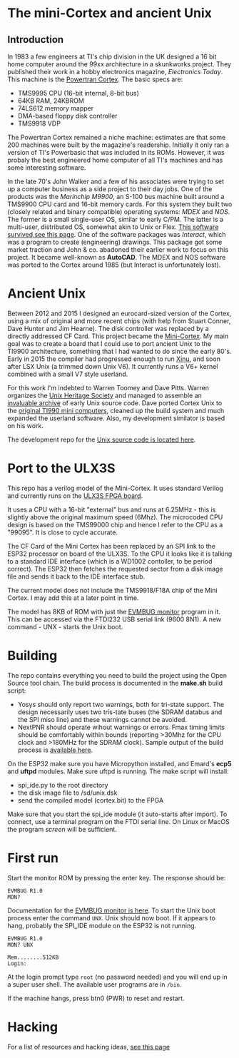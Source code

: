 # The mini-Cortex and ancient Unix

## Introduction

In 1983 a few engineers at TI's chip division in the UK designed a 16 bit home computer around the 99xx architecture in a skunkworks project. They published their work in a hobby electronics magazine, *Electronics Today*. This machine is the [Powertran Cortex](http://www.powertrancortex.com). The basic specs are:
* TMS9995 CPU (16-bit internal, 8-bit bus)
* 64KB RAM, 24KBROM
* 74LS612 memory mapper
* DMA-based floppy disk controller
* TMS9918 VDP

The Powertran Cortex remained a niche machine: estimates are that some 200 machines were built by the magazine's readership. Initially it only ran a version of TI's Powerbasic that was included in its ROMs. However, it was probaly the best engineered home computer of all TI's machines and has some interesting software.

In the late 70's John Walker and a few of his associates were trying to set up a computer business as a side project to their day jobs. One of the products was the *Marinchip M9900*, an S-100 bus machine built around a TMS9900 CPU card and 16-bit memory cards. For this system they built two (closely related and binary compatible) operating systems: *MDEX* and *NOS*. The former is a small single-user OS, similar to early C/PM. The latter is a multi-user, distributed OS, somewhat akin to Unix or Flex. [This software survived,see this page](http://www.powertrancortex.com/documentation.html). One of the software packages was *Interact*, which was a program to create (engineering) drawings. This package got some market traction and John & co. abadoned their earlier work to focus on this project. It became well-known as **AutoCAD**. The MDEX and NOS software was ported to the Cortex around 1985 (but Interact is unfortunately lost).

# Ancient Unix

Between 2012 and 2015 I designed an eurocard-sized version of the Cortex, using a mix of original and more recent chips (with help from Stuart Conner, Dave Hunter and Jim Hearne). The disk controller was replaced by a directly addressed CF Card. This project became the [Mini-Cortex](http://www.stuartconner.me.uk/mini_cortex/mini_cortex.htm). My main goal was to create a board that I could use to port ancient Unix to the TI9900 architecture, something that I had wanted to do since the early 80's. Early in 2015 the compiler had progressed enough to run [Xinu](https://www.amazon.com/Operating-System-Design-XINU-Approach/dp/0136375391), and soon after LSX Unix (a trimmed down Unix V6). It currently runs a V6+ kernel combined with a small V7 style userland.

For this work I'm indebted to Warren Toomey and Dave Pitts. Warren organizes the [Unix Heritage Society](https://www.tuhs.org) and managed to assemble an [invaluable archive](https://minnie.tuhs.org/cgi-bin/utree.pl) of early Unix source code. Dave ported Cortex Unix to the [original TI990 mini computers](http://www.cozx.com/dpitts/ti990.html), cleaned up the build system and much expanded the userland software. Also, my development similator is based on his work.

The development repo for the [Unix source code is located here](https://www.jslite.net/cgi-bin/9995/timeline).

# Port to the ULX3S

This repo has a verilog model of the Mini-Cortex. It uses standard Verilog and currently runs on the [ULX3S FPGA board](https://www.crowdsupply.com/radiona/ulx3s).

It uses a CPU with a 16-bit "external" bus and runs at 6.25MHz - this is slightly above the original maximum speed (6Mhz). The microcoded CPU design is based on the TMS99000 chip and hence I refer to the CPU as a "99095". It is close to cycle accurate.

The CF Card of the Mini Cortex has been replaced by an SPI link to the ESP32 processor on board of the ULX3S. To the CPU it looks like it is talking to a standard IDE interface (which is a WD1002 contoller, to be period correct). The ESP32 then fetches the requested sector from a disk image file and sends it back to the IDE interface stub.

The current model does not include the TMS9918/F18A chip of the Mini Cortex. I may add this at a later point in time.

The model has 8KB of ROM with just the [EVMBUG monitor]() program in it. This can be accessed via the FTDI232 USB serial link (9600 8N1). A new command - UNX - starts the Unix boot.

# Building

The repo contains everything you need to build the project using the Open Source tool chain. The build process is documented in the **make.sh** build script:
* Yosys should only report two warnings, both for tri-state support. The design necessarily uses two tris-tate buses (the SDRAM databus and the SPI miso line) and these warnings cannot be avoided.
* NextPNR should operate wihout warnings or errors. Fmax timing limits should be comfortably within bounds (reporting >30Mhz for the CPU clock and >180MHz for the SDRAM clock).
Sample output of the build process is [available here](https://gitlab.com/pnru/cortex/-/blob/master/doc/build_report.md).

On the ESP32 make sure you have Micropython installed, and Emard's **ecp5** and **uftpd** modules. Make sure uftpd is running. The make script will install:
* spi_ide.py to the root directory
* the disk image file to /sd/unix.dsk
* send the compiled model (cortex.bit) to the FPGA

Make sure that you start the spi_ide module (it auto-starts after import). To connect, use a terminal program on the FTDI serial line. On Linux or MacOS the program *screen* will be sufficient.

# First run

Start the monitor ROM by pressing the enter key. The response should be:
```
EVMBUG R1.0
MON? 
```
Documentation for the [EVMBUG monitor is here](https://gitlab.com/pnru/cortex/-/blob/master/doc/evmbug.md). To start the Unix boot process enter the command `UNX`. Unix should now boot. If it appears to hang, probably the SPI_IDE module on the ESP32 is not running.
```
EVMBUG R1.0
MON? UNX

Mem........512KB
Login:
```
At the login prompt type `root` (no password needed) and you will end up in a super user shell. The available user programs are in `/bin`.

If the machine hangs, press btn0 (PWR) to reset and restart.

# Hacking

For a list of resources and hacking ideas, [see this page](https://gitlab.com/pnru/cortex/-/blob/master/doc/hacking.md)

